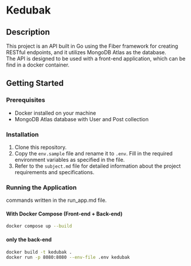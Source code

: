 # Kedubak

## Description
This project is an API built in Go using the Fiber framework for creating RESTful endpoints, and it utilizes MongoDB Atlas as the database.  
The API is designed to be used with a front-end application, which can be find in a docker container.

## Getting Started

### Prerequisites
- Docker installed on your machine
- MongoDB Atlas database with User and Post collection 

### Installation
1. Clone this repository.
2. Copy the `env.sample` file and rename it to `.env`. Fill in the required environment variables as specified in the file.
3. Refer to the `subject.md` file for detailed information about the project requirements and specifications.

### Running the Application
commands written in the run_app.md file.
#### With Docker Compose (Front-end + Back-end)
```bash
docker compose up --build
```
#### only the back-end
```bash
docker build -t kedubak .
docker run -p 8080:8080 --env-file .env kedubak
```
